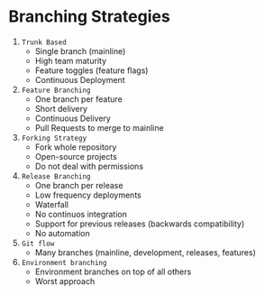 # Branching Strategies

1. `Trunk Based`
   - Single branch (mainline)
   - High team maturity
   - Feature toggles (feature flags)
   - Continuous Deployment
1. `Feature Branching`
   - One branch per feature
   - Short delivery
   - Continuous Delivery
   - Pull Requests to merge to mainline
1. `Forking Strategy`
   - Fork whole repository
   - Open-source projects
   - Do not deal with permissions
1. `Release Branching`
   - One branch per release
   - Low frequency deployments
   - Waterfall
   - No continuos integration
   - Support for previous releases (backwards compatibility)
   - No automation
1. `Git flow`
   - Many branches (mainline, development, releases, features)
1. `Environment branching`
   - Environment branches on top of all others
   - Worst approach
